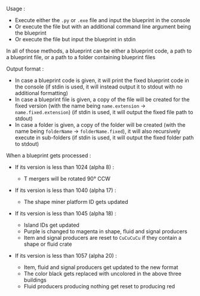 Usage :

- Execute either the `.py` or `.exe` file and input the blueprint in the console
- Or execute the file but with an additional command line argument being the blueprint
- Or execute the file but input the blueprint in stdin

In all of those methods, a blueprint can be either a blueprint code, a path to a blueprint file, or a path to a folder containing blueprint files

Output format :

- In case a blueprint code is given, it will print the fixed blueprint code in the console (if stdin is used, it will instead output it to stdout with no additional formatting)
- In case a blueprint file is given, a copy of the file will be created for the fixed version (with the name being `name.extension` -> `name.fixed.extension`) (if stdin is used, it will output the fixed file path to stdout)
- In case a folder is given, a copy of the folder will be created (with the name being `folderName` -> `folderName.fixed`), it will also recursively execute in sub-folders (if stdin is used, it will output the fixed folder path to stdout)

When a blueprint gets processed :

- If its version is less than 1024 (alpha 8) :
  - T mergers will be rotated 90° CCW

- If its version is less than 1040 (alpha 17) :
  - The shape miner platform ID gets updated

- If its version is less than 1045 (alpha 18) :
  - Island IDs get updated
  - Purple is changed to magenta in shape, fluid and signal producers
  - Item and signal producers are reset to `CuCuCuCu` if they contain a shape or fluid crate

- If its version is less than 1057 (alpha 20) :
  - Item, fluid and signal producers get updated to the new format
  - The color black gets replaced with uncolored in the above three buildings
  - Fluid producers producing nothing get reset to producing red